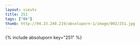 ```yaml
--- 
layout: sieutv
title: 251
tags: ["0k"]
thumb: http://94.23.248.219/absoluporn-1/image/002/251.jpg
---
```

{% include absoluporn key="251" %} 
